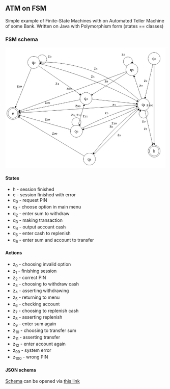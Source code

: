 ## ATM on FSM

Simple example of Finite-State Machines with on Automated Teller Machine of some Bank.
Written on Java with Polymorphism form (states == classes)

### FSM schema

![fsm](fsm.png)

#### States

* h - session finished
* e - session finished with error
* q<sub>0</sub> - request PIN
* q<sub>1</sub> - choose option in main menu
* q<sub>2</sub> - enter sum to withdraw
* q<sub>3</sub> - making transaction
* q<sub>4</sub> - output account cash
* q<sub>5</sub> - enter cash to replenish
* q<sub>6</sub> - enter sum and account to transfer

#### Actions

* z<sub>0</sub> - choosing invalid option
* z<sub>1</sub> - finishing session
* z<sub>2</sub> - correct PIN
* z<sub>3</sub> - choosing to withdraw cash
* z<sub>4</sub> - asserting withdrawing
* z<sub>5</sub> - returning to menu
* z<sub>6</sub> - checking account
* z<sub>7</sub> - choosing to replenish cash
* z<sub>8</sub> - asserting replenish
* z<sub>9</sub> - enter sum again
* z<sub>10</sub> - choosing to transfer sum
* z<sub>11</sub> - asserting transfer
* z<sub>12</sub> - enter account again
* z<sub>99</sub> - system error
* z<sub>100</sub> - wrong PIN

#### JSON schema

[Schema](fsm.json) can be opened via [this link](https://markusfeng.com/projects/graph/)
